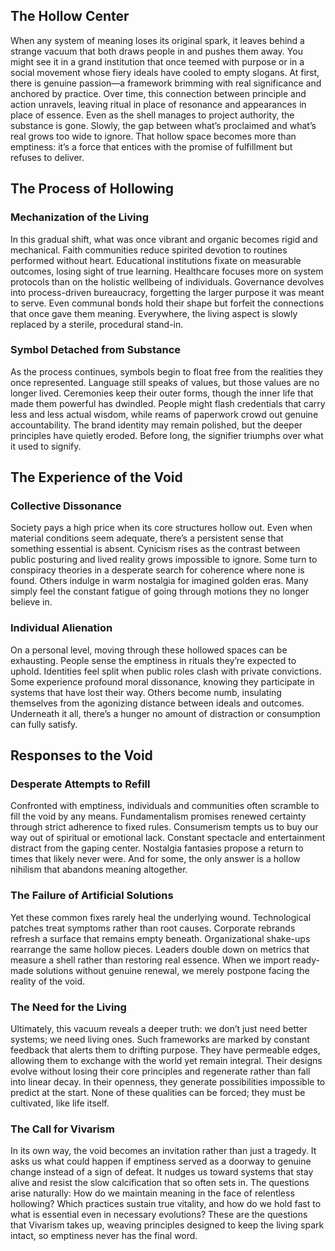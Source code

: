 ## The Hollow Center

When any system of meaning loses its original spark, it leaves behind a strange vacuum that both draws people in and pushes them away. You might see it in a grand institution that once teemed with purpose or in a social movement whose fiery ideals have cooled to empty slogans. At first, there is genuine passion—a framework brimming with real significance and anchored by practice. Over time, this connection between principle and action unravels, leaving ritual in place of resonance and appearances in place of essence. Even as the shell manages to project authority, the substance is gone. Slowly, the gap between what’s proclaimed and what’s real grows too wide to ignore. That hollow space becomes more than emptiness: it’s a force that entices with the promise of fulfillment but refuses to deliver.

## The Process of Hollowing

### Mechanization of the Living

In this gradual shift, what was once vibrant and organic becomes rigid and mechanical. Faith communities reduce spirited devotion to routines performed without heart. Educational institutions fixate on measurable outcomes, losing sight of true learning. Healthcare focuses more on system protocols than on the holistic wellbeing of individuals. Governance devolves into process-driven bureaucracy, forgetting the larger purpose it was meant to serve. Even communal bonds hold their shape but forfeit the connections that once gave them meaning. Everywhere, the living aspect is slowly replaced by a sterile, procedural stand-in.

### Symbol Detached from Substance

As the process continues, symbols begin to float free from the realities they once represented. Language still speaks of values, but those values are no longer lived. Ceremonies keep their outer forms, though the inner life that made them powerful has dwindled. People might flash credentials that carry less and less actual wisdom, while reams of paperwork crowd out genuine accountability. The brand identity may remain polished, but the deeper principles have quietly eroded. Before long, the signifier triumphs over what it used to signify.

## The Experience of the Void

### Collective Dissonance

Society pays a high price when its core structures hollow out. Even when material conditions seem adequate, there’s a persistent sense that something essential is absent. Cynicism rises as the contrast between public posturing and lived reality grows impossible to ignore. Some turn to conspiracy theories in a desperate search for coherence where none is found. Others indulge in warm nostalgia for imagined golden eras. Many simply feel the constant fatigue of going through motions they no longer believe in.

### Individual Alienation

On a personal level, moving through these hollowed spaces can be exhausting. People sense the emptiness in rituals they’re expected to uphold. Identities feel split when public roles clash with private convictions. Some experience profound moral dissonance, knowing they participate in systems that have lost their way. Others become numb, insulating themselves from the agonizing distance between ideals and outcomes. Underneath it all, there’s a hunger no amount of distraction or consumption can fully satisfy.

## Responses to the Void

### Desperate Attempts to Refill

Confronted with emptiness, individuals and communities often scramble to fill the void by any means. Fundamentalism promises renewed certainty through strict adherence to fixed rules. Consumerism tempts us to buy our way out of spiritual or emotional lack. Constant spectacle and entertainment distract from the gaping center. Nostalgia fantasies propose a return to times that likely never were. And for some, the only answer is a hollow nihilism that abandons meaning altogether.

### The Failure of Artificial Solutions

Yet these common fixes rarely heal the underlying wound. Technological patches treat symptoms rather than root causes. Corporate rebrands refresh a surface that remains empty beneath. Organizational shake-ups rearrange the same hollow pieces. Leaders double down on metrics that measure a shell rather than restoring real essence. When we import ready-made solutions without genuine renewal, we merely postpone facing the reality of the void.

### The Need for the Living

Ultimately, this vacuum reveals a deeper truth: we don’t just need better systems; we need living ones. Such frameworks are marked by constant feedback that alerts them to drifting purpose. They have permeable edges, allowing them to exchange with the world yet remain integral. Their designs evolve without losing their core principles and regenerate rather than fall into linear decay. In their openness, they generate possibilities impossible to predict at the start. None of these qualities can be forced; they must be cultivated, like life itself.

### The Call for Vivarism

In its own way, the void becomes an invitation rather than just a tragedy. It asks us what could happen if emptiness served as a doorway to genuine change instead of a sign of defeat. It nudges us toward systems that stay alive and resist the slow calcification that so often sets in. The questions arise naturally: How do we maintain meaning in the face of relentless hollowing? Which practices sustain true vitality, and how do we hold fast to what is essential even in necessary evolutions? These are the questions that Vivarism takes up, weaving principles designed to keep the living spark intact, so emptiness never has the final word.